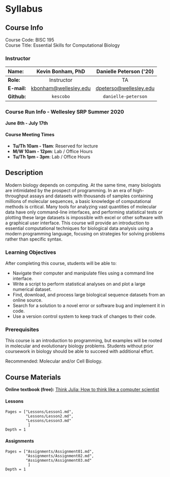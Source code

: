 # Syllabus

## Course Info

Course Code: BISC 195  
Course Title: Essential Skills for Computational Biology

### Instructor
| **Name:**         | Kevin Bonham, PhD      | Danielle Peterson ('20) |
|:------------------|:----------------------:|:-----------------------:|
| **Role:**         | Instructor             | TA                      |
| **E-mail:**        | kbonham@wellesley.edu  | dpeterso@wellesley.edu  |
| **Github:**       | `kescobo`              | `danielle-peterson`     |

### Course Run Info - Wellesley SRP Summer 2020

**June 8th - July 17th**

#### Course Meeting Times

- **Tu/Th 10am - 11am**: Reserved for lecture  
- **M/W 10am - 12pm**: Lab / Office Hours
- **Tu/Th 1pm - 3pm**: Lab / Office Hours

## Description

Modern biology depends on computing.
At the same time, many biologists are intimidated by the prospect of programming.
In an era of high-throughput assays
and datasets with thousands of samples containing millions of molecular sequences,
a basic knowledge of computational methods is critical.
Many tools for analyzing vast quantities of molecular data have only command-line interfaces,
and performing statistical tests or plotting these large datasets
is impossible with excel or other software with a graphical user interface.
This course will provide an introduction to essential computational techniques
for biological data analysis using a modern programming language,
focusing on strategies for solving problems rather than specific syntax.

### Learning Objectives

After completing this course, students will be able to:

- Navigate their computer and manipulate files using a command line interface.
- Write a script to perform statistical analyses on and plot a large numerical dataset.
- Find, download, and process large biological sequence datasets from an online source.
- Search for a solution to a novel error or software bug and implement it in code.
- Use a version control system to keep track of changes to their code.

### Prerequisites

This course is an introduction to programming,
but examples will be rooted in molecular and evolutionary biology problems.
Students without prior coursework in biology should be able to succeed with additional effort.

Recommended: Molecular and/or Cell Biology.

## Course Materials

**Online textbook (free):**
[Think Julia: How to think like a computer scientist](https://benlauwens.github.io/ThinkJulia.jl/latest/book.html)


#### Lessons

```@contents
Pages = ["Lessons/Lesson1.md",
         "Lessons/Lesson2.md",
         "Lessons/Lesson3.md"
          ]
Depth = 1
```

#### Assignments

```@contents
Pages = ["Assignments/Assignment01.md",
         "Assignments/Assignment02.md",
         "Assignments/Assignment03.md"
          ]
Depth = 1
```
